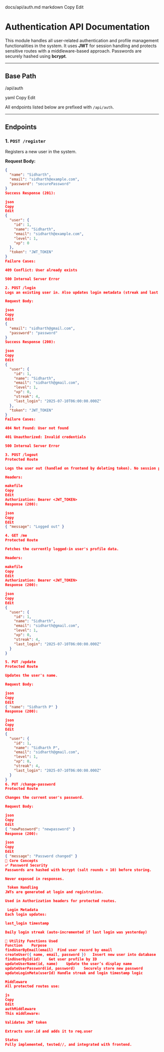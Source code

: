 docs/api/auth.md
markdown
Copy
Edit
# Authentication API Documentation

This module handles all user-related authentication and profile management functionalities in the system. It uses **JWT** for session handling and protects sensitive routes with a middleware-based approach. Passwords are securely hashed using **bcrypt**.

---

## Base Path
/api/auth

yaml
Copy
Edit

All endpoints listed below are prefixed with `/api/auth`.

---

## Endpoints

### 1. `POST /register`

Registers a new user in the system.

**Request Body:**
```json
{
  "name": "Sidharth",
  "email": "sidharth@example.com",
  "password": "securePassword"
}
Success Response (201):

json
Copy
Edit
{
  "user": {
    "id": 1,
    "name": "Sidharth",
    "email": "sidharth@example.com",
    "level": 1,
    "xp": 0
  },
  "token": "JWT_TOKEN"
}
Failure Cases:

409 Conflict: User already exists

500 Internal Server Error

2. POST /login
Logs an existing user in. Also updates login metadata (streak and last login time).

Request Body:

json
Copy
Edit
{
  "email": "sidharth@gmail.com",
  "password": "password"
}
Success Response (200):

json
Copy
Edit
{
  "user": {
    "id": 1,
    "name": "Sidharth",
    "email": "sidharth@gmail.com",
    "level": 1,
    "xp": 0,
    "streak": 4,
    "last_login": "2025-07-10T06:00:00.000Z"
  },
  "token": "JWT_TOKEN"
}
Failure Cases:

404 Not Found: User not found

401 Unauthorized: Invalid credentials

500 Internal Server Error

3. POST /logout
Protected Route

Logs the user out (handled on frontend by deleting token). No session persistence is maintained on the server.

Headers:

makefile
Copy
Edit
Authorization: Bearer <JWT_TOKEN>
Response (200):

json
Copy
Edit
{ "message": "Logged out" }

4. GET /me
Protected Route

Fetches the currently logged-in user's profile data.

Headers:

makefile
Copy
Edit
Authorization: Bearer <JWT_TOKEN>
Response (200):

json
Copy
Edit
{
  "user": {
    "id": 1,
    "name": "Sidharth",
    "email": "sidharth@gmail.com",
    "level": 1,
    "xp": 0,
    "streak": 4,
    "last_login": "2025-07-10T06:00:00.000Z"
  }
}

5. PUT /update
Protected Route

Updates the user's name.

Request Body:

json
Copy
Edit
{ "name": "Sidharth P" }
Response (200):

json
Copy
Edit
{
  "user": {
    "id": 1,
    "name": "Sidharth P",
    "email": "sidharth@gmail.com",
    "level": 1,
    "xp": 0,
    "streak": 4,
    "last_login": "2025-07-10T06:00:00.000Z"
  }
}
6. PUT /change-password
Protected Route

Changes the current user's password.

Request Body:

json
Copy
Edit
{ "newPassword": "newpassword" }
Response (200):

json
Copy
Edit
{ "message": "Password changed" }
🧠 Core Concepts
✅ Password Security
Passwords are hashed with bcrypt (salt rounds = 10) before storing.

Never exposed in responses.

 Token Handling
JWTs are generated at login and registration.

Used in Authorization headers for protected routes.

 Login Metadata
Each login updates:

last_login timestamp

Daily login streak (auto-incremented if last login was yesterday)

🧩 Utility Functions Used
Function	Purpose
findUserByEmail(email)	Find user record by email
createUser({ name, email, password })	Insert new user into database
findUserById(id)	Get user profile by ID
updateUserName(id, name)	Update the user’s display name
updateUserPassword(id, password)	Securely store new password
updateLoginMeta(userId)	Handle streak and login timestamp logic

Middleware
All protected routes use:

js
Copy
Edit
authMiddleware
This middleware:

Validates JWT token

Extracts user.id and adds it to req.user

Status
Fully implemented, tested//, and integrated with frontend.